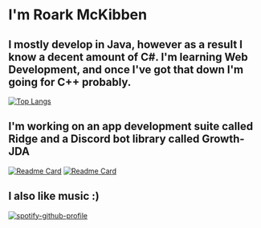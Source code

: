 # I'm Roark McKibben

## I mostly develop in Java, however as a result I know a decent amount of C#. I'm learning Web Development, and once I've got that down I'm going for C++ probably.

[![Top Langs](https://github-readme-stats.vercel.app/api/top-langs/?username=djtpj&layout=compact)](https://github.com/anuraghazra/github-readme-stats)

## I'm working on an app development suite called Ridge and a Discord bot library called Growth-JDA

[![Readme Card](https://github-readme-stats.vercel.app/api/pin/?username=djtpj&repo=ridge)](https://github.com/Djtpj/Ridge)
[![Readme Card](https://github-readme-stats.vercel.app/api/pin/?username=djtpj&repo=growth-jda)](https://github.com/Djtpj/growth-jda)

## I also like music :)
[![spotify-github-profile](https://spotify-github-profile.vercel.app/api/view?uid=k8i8btiebjuytr6ohw6wnchnc&cover_image=true&theme=default)](https://github.com/djtpj)
